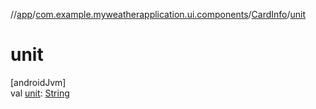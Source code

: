//[app](../../../index.md)/[com.example.myweatherapplication.ui.components](../index.md)/[CardInfo](index.md)/[unit](unit.md)

# unit

[androidJvm]\
val [unit](unit.md): [String](https://kotlinlang.org/api/latest/jvm/stdlib/kotlin/-string/index.html)
